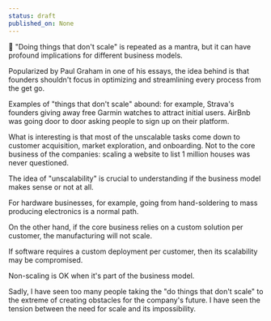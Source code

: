 ```yaml
---
status: draft
published_on: None
---
```

🧫 "Doing things that don't scale" is repeated as a mantra, but it can have profound implications for different business models. 

Popularized by Paul Graham in one of his essays, the idea behind is that founders shouldn't focus in optimizing and streamlining every process from the get go. 

Examples of "things that don't scale" abound: for example, Strava's founders giving away free Garmin watches to attract initial users. AirBnb was going door to door asking people to sign up on their platform. 

What is interesting is that most of the unscalable tasks come down to customer acquisition, market exploration, and onboarding. Not to the core business of the companies: scaling a website to list 1 million houses was never questioned. 

The idea of "unscalability" is crucial to understanding if the business model makes sense or not at all. 

For hardware businesses, for example, going from hand-soldering to mass producing electronics is a normal path. 

On the other hand, if the core business relies on a custom solution per customer, the manufacturing will not scale. 

If software requires a custom deployment per customer, then its scalability may be compromised. 

Non-scaling is OK when it's part of the business model. 

Sadly, I have seen too many people taking the "do things that don't scale" to the extreme of creating obstacles for the company's future. I have seen the tension between the need for scale and its impossibility. 